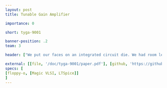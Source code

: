```yaml
---
layout: post
title: Tunable Gain Amplifier

importance: 0

short: tyga-9001

banner-position: .2
team: 3

header: ["We put our faces on an integrated circuit die. We had room left over for a tunable gain stereo audio amplifier.", "We designed a mixed analog/digital circuit -- the analog is an [op-amp](http://en.wikipedia.org/wiki/Operational_amplifier) configured as a non-inverting amplifier, and the digital is a [SPI](http://en.wikipedia.org/wiki/Serial_Peripheral_Interface_Bus) bus (almost fully compliant!) controlling a digital potentiometer to tune the gain. It will be fabricated with the MOSIS 300nm process on a 1mm square die and packaged in a 40 pin ceramic DIP. None of those specs were by choice. See the [report](/doc/tyga-9001/paper.pdf) (linked above in the banner) for details."]

external: [[file, '/doc/tyga-9001/paper.pdf'], [github, 'https://github.com/EnigMoiD/vlsi-tunable-amp']]
specs: [
[floppy-o, [Magic VLSI, LTSpice]]
]
---
```

